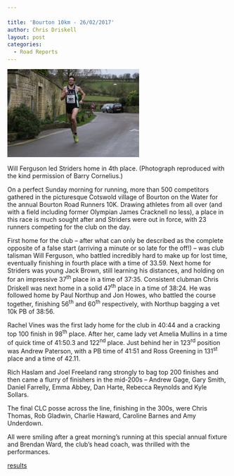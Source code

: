 ```yaml
---

title: 'Bourton 10km - 26/02/2017'
author: Chris Driskell
layout: post
categories:
  - Road Reports
---
```


<img src="/Images/2017/03/WillBourton-300x200.jpg" alt="WillBourton"/>

Will Ferguson led Striders home in 4th place. (Photograph reproduced with the kind permission of Barry Cornelius.)</figcaption></figure> 

On a perfect Sunday morning for running, more than 500 competitors gathered in the picturesque Cotswold village of Bourton on the Water for the annual Bourton Road Runners 10K. Drawing athletes from all over (and with a field including former Olympian James Cracknell no less), a place in this race is much sought after and Striders were out in force, with 23 runners competing for the club on the day.

First home for the club – after what can only be described as the complete opposite of a false start (arriving a minute or so late for the off!) – was club talisman Will Ferguson, who battled incredibly hard to make up for lost time, eventually finishing in fourth place with a time of 33.59. Next home for Striders was young Jack Brown, still learning his distances, and holding on for an impressive 37<sup>th</sup> place in a time of 37:35. Consistent clubman Chris Driskell was next home in a solid 47<sup>th</sup> place in a time of 38:24. He was followed home by Paul Northup and Jon Howes, who battled the course together, finishing 56<sup>th</sup> and 60<sup>th</sup> respectively, with Northup bagging a vet 10k PB of 38:56.

Rachel Vines was the first lady home for the club in 40:44 and a cracking top 100 finish in 98<sup>th</sup> place. After her, came lady vet Amelia Mullins in a time of quick time of 41:50.3 and 122<sup>nd </sup>place. Just behind her in 123<sup>rd</sup> position was Andrew Paterson, with a PB time of 41:51 and Ross Greening in 131<sup>st</sup> place and a time of 42.11.

Rich Haslam and Joel Freeland rang strongly to bag top 200 finishes and then came a flurry of finishers in the mid-200s – Andrew Gage, Gary Smith, Daniel Farrelly, Emma Abbey, Dan Harte, Rebecca Reynolds and Kyle Sollars.

The final CLC posse across the line, finishing in the 300s, were Chris Thomas, Rob Gladwin, Charlie Haward, Caroline Barnes and Amy Underdown.

All were smiling after a great morning’s running at this special annual fixture and Brendan Ward, the club’s head coach, was thrilled with the performances.

[results](http://dbmaxresults.co.uk/results.aspx?CId=16421&RId=2159)
